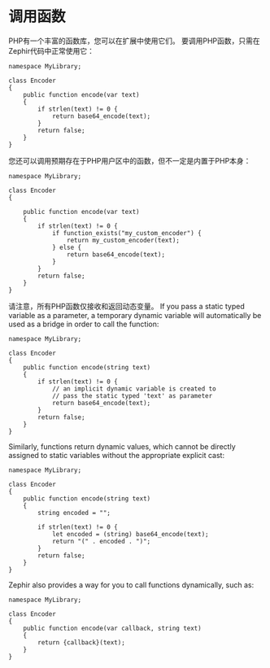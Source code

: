 # 调用函数

PHP有一个丰富的函数库，您可以在扩展中使用它们。 要调用PHP函数，只需在Zephir代码中正常使用它：

    namespace MyLibrary;
    
    class Encoder
    {
        public function encode(var text)
        {
            if strlen(text) != 0 {
                return base64_encode(text);
            }
            return false;
        }
    }
    

您还可以调用预期存在于PHP用户区中的函数，但不一定是内置于PHP本身：

    namespace MyLibrary;
    
    class Encoder
    {
    
        public function encode(var text)
        {
            if strlen(text) != 0 {
                if function_exists("my_custom_encoder") {
                    return my_custom_encoder(text);
                } else {
                    return base64_encode(text);
                }
            }
            return false;
        }
    }
    

请注意，所有PHP函数仅接收和返回动态变量。 If you pass a static typed variable as a parameter, a temporary dynamic variable will automatically be used as a bridge in order to call the function:

    namespace MyLibrary;
    
    class Encoder
    {
        public function encode(string text)
        {
            if strlen(text) != 0 {
                // an implicit dynamic variable is created to
                // pass the static typed 'text' as parameter
                return base64_encode(text);
            }
            return false;
        }
    }
    

Similarly, functions return dynamic values, which cannot be directly assigned to static variables without the appropriate explicit cast:

    namespace MyLibrary;
    
    class Encoder
    {
        public function encode(string text)
        {
            string encoded = "";
    
            if strlen(text) != 0 {
                let encoded = (string) base64_encode(text);
                return "(" . encoded . ")";
            }
            return false;
        }
    }
    

Zephir also provides a way for you to call functions dynamically, such as:

    namespace MyLibrary;
    
    class Encoder
    {
        public function encode(var callback, string text)
        {
            return {callback}(text);
        }
    }